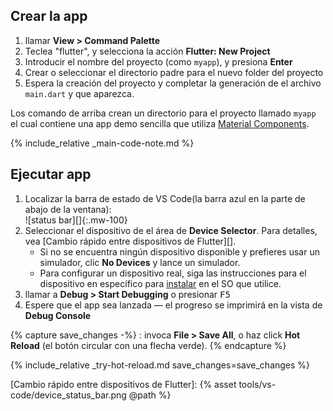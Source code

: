 <div class="tab-pane" id="vscode" role="tabpanel" aria-labelledby="vscode-tab" markdown="1">

## Crear la app

  1. llamar **View > Command Palette**
  1. Teclea "flutter", y selecciona la acción **Flutter: New Project**
  1. Introducir el nombre del proyecto (como `myapp`), y presiona **Enter**
  1. Crear o seleccionar el directorio padre para el nuevo folder del proyecto
  1. Espera la creación del proyecto y completar la generación de el archivo `main.dart` y que
     aparezca.

Los comando de arriba crean un directorio para el proyecto llamado `myapp`
el cual contiene una app demo sencilla
que utiliza [Material Components][].

{% include_relative _main-code-note.md  %}

## Ejecutar app

 1. Localizar la barra de estado de VS Code(la barra azul en la parte de abajo de la ventana):<br> ![status bar][]{:.mw-100}
 1. Seleccionar el dispositivo de el área de **Device Selector**.
    Para detalles, vea [Cambio rápido entre dispositivos de Flutter][].
    - Si no se encuentra ningún dispositivo disponible y prefieres usar un simulador,
      clic **No Devices** y lance un simulador.
    - Para configurar un dispositivo real, siga las instrucciones para el dispositivo en específico para 
    [instalar][] en el SO que utilice.
 1. llamar a **Debug > Start Debugging** o presionar <kbd>F5</kbd>
 1. Espere que el app sea lanzada &mdash; el progreso se imprimirá en la vista de
    **Debug Console**
 
{% capture save_changes -%}
  : invoca **File > Save All**,
  o haz click **Hot Reload** (el botón circular con una flecha verde).
{% endcapture %}

{% include_relative _try-hot-reload.md save_changes=save_changes %}

[instalar]: /docs/get-started/install
[Material Components]: {{site.material}}/guidelines
[Quickly switching between Flutter devices]: https://dartcode.org/docs/quickly-switching-between-flutter-devices
[Cambio rápido entre dispositivos de Flutter]: {% asset tools/vs-code/device_status_bar.png @path %}

</div>
